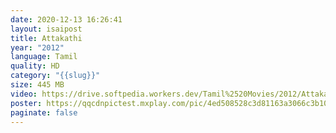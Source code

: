 ```yaml
---
date: 2020-12-13 16:26:41
layout: isaipost
title: Attakathi
year: "2012"
language: Tamil
quality: HD
category: "{{slug}}"
size: 445 MB
video: https://drive.softpedia.workers.dev/Tamil%2520Movies/2012/Attakathi%2520(2012)?rootId=0AHf2pL07ONScUk9PVA
poster: https://qqcdnpictest.mxplay.com/pic/4ed508528c3d81163a3066c3b102c705/ta/16x9/640x360/sun_tv_logo00_5af4dde8495ee21f930338dfadd1dd8e.jpg
paginate: false
---
```

